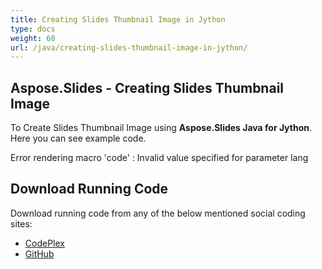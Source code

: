 ```yaml
---
title: Creating Slides Thumbnail Image in Jython
type: docs
weight: 60
url: /java/creating-slides-thumbnail-image-in-jython/
---
```


## **Aspose.Slides - Creating Slides Thumbnail Image**
To Create Slides Thumbnail Image using **Aspose.Slides Java for Jython**. Here you can see example code.

Error rendering macro 'code' : Invalid value specified for parameter lang
## **Download Running Code**
Download running code from any of the below mentioned social coding sites:

- [CodePlex](https://asposeslidesjavajython.codeplex.com/releases/view/620122)
- [GitHub](https://github.com/aspose-slides/Aspose.Slides-for-Java/releases/tag/Aspose.Slides_Java_for_Jython-v1.0)
